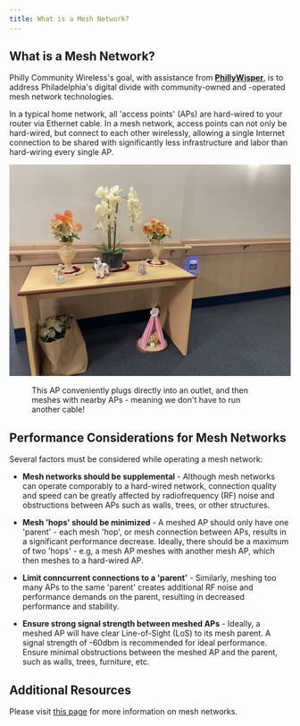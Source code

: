 ```yaml
---
title: What is a Mesh Network?
---
```


## What is a Mesh Network?
Philly Community Wireless's goal, with assistance from [**PhillyWisper**](https://phillywisper.net/), is to address Philadelphia's digital divide with community-owned and -operated mesh network technologies.

In a typical home network, all 'access points' (APs) are hard-wired to your router via Ethernet cable. In a mesh network, access points can not only be hard-wired, but connect to each other wirelessly, allowing a single Internet connection to be shared with significantly less infrastructure and labor than hard-wiring every single AP. 

![Wall AP](assets/images/device-configs/mesh/hace_wall_mesh.jpg)
<figure style="display: flex; align-items: center; flex-direction: column;">
    <figcaption>This AP conveniently plugs directly into an outlet, and then meshes with nearby APs - meaning we don't have to run another cable!</figcaption>
</figure>


## Performance Considerations for Mesh Networks

Several factors must be considered while operating a mesh network:

* **Mesh networks should be supplemental** - Although mesh networks can operate comporably to a hard-wired network, connection quality and speed can be greatly affected by radiofrequency (RF) noise and obstructions between APs such as walls, trees, or other structures. 

* **Mesh 'hops' should be minimized** - A meshed AP should only have one 'parent' - each mesh 'hop', or mesh connection between APs, results in a significant performance decrease. Ideally, there should be a maximum of two 'hops' - e.g, a mesh AP meshes with another mesh AP, which then meshes to a hard-wired AP. 

* **Limit conncurrent connections to a 'parent'** - Similarly, meshing too many APs to the same 'parent' creates additional RF noise and performance demands on the parent, resulting in decreased performance and stability. 

* **Ensure strong signal strength between meshed APs** - Ideally, a meshed AP will have clear Line-of-Sight (LoS) to its mesh parent. A signal strength of -60dbm is recommended for ideal performance. Ensure minimal obstructions between the meshed AP and the parent, such as walls, trees, furniture, etc. 

## Additional Resources
Please visit [this page](https://help.ui.com/hc/en-us/articles/115002262328-Considerations-for-Optimal-Wireless-Mesh-Networks) for more information on mesh networks.
